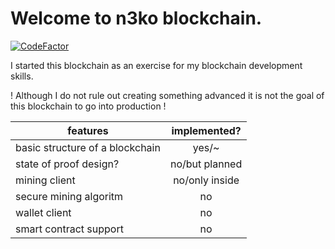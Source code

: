 # Welcome to n3ko blockchain.

[![CodeFactor](https://www.codefactor.io/repository/github/n3kosempai/n3ko_blockchain/badge/master)](https://www.codefactor.io/repository/github/n3kosempai/n3ko_blockchain/overview/master)

I started this blockchain as an exercise for my blockchain development skills.

! Although I do not rule out creating something advanced it is not the goal of this blockchain to go into production !



| features                        | implemented?   |
| ------------------------------- |:--------------:|
| basic structure of a blockchain | yes/~          |
| state of proof design?          | no/but planned |
| mining client                   | no/only inside |
| secure mining algoritm          | no             |
| wallet client                   | no             |
| smart contract support          | no             |



